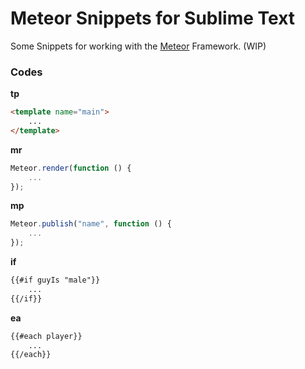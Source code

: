 # Meteor Snippets for Sublime Text

Some Snippets for working with the [Meteor](http://meteor.com) Framework. (WIP)

### Codes

__tp__
```html
<template name="main">
	...
</template>
```

__mr__
```javascript
Meteor.render(function () {
	...
});
```

__mp__
```javascript
Meteor.publish("name", function () {
	...
});
```

__if__
```html
{{#if guyIs "male"}}
	...
{{/if}}
```

__ea__
```html
{{#each player}}
	...
{{/each}}
```